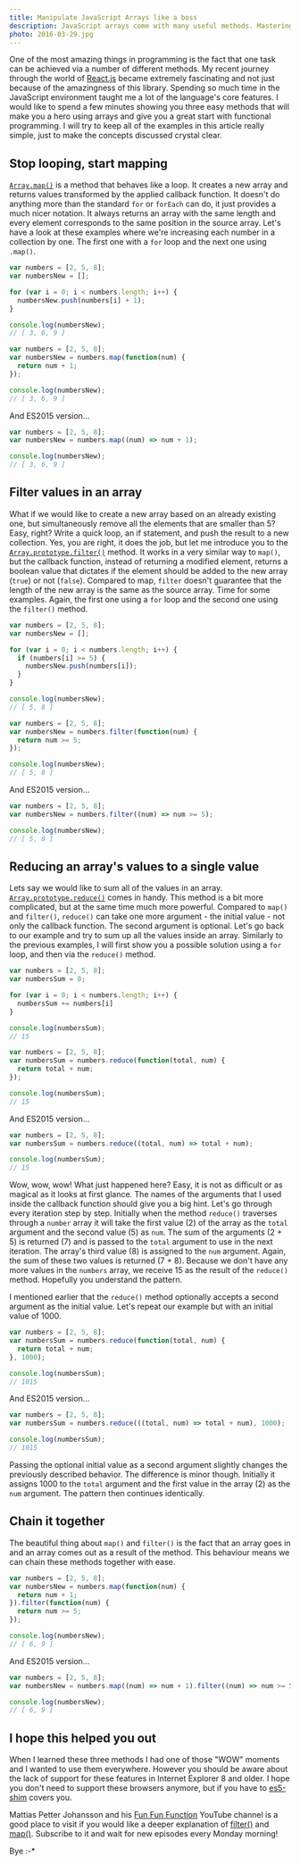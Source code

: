 ```yaml
---
title: Manipulate JavaScript Arrays like a boss
description: JavaScript arrays come with many useful methods. Mastering them can make you a much more efficient programmer. Let's have a look at a few of them.
photo: 2016-03-29.jpg
---
```


One of the most amazing things in programming is the fact that one task can be achieved via a number of different methods. My recent journey through the world of [React.js](https://facebook.github.io/react/) became extremely fascinating and not just because of the amazingness of this library. Spending so much time in the JavaScript environment taught me a lot of the language's core features. I would like to spend a few minutes showing you three easy methods that will make you a hero using arrays and give you a great start with functional programming. I will try to keep all of the examples in this article really simple, just to make the concepts discussed crystal clear.

## Stop looping, start mapping

[`Array.map()`](https://developer.mozilla.org/en-US/docs/Web/JavaScript/Reference/Global_Objects/Array/map) is a method that behaves like a loop. It creates a new array and returns values transformed by the applied callback function. It doesn't do anything more than the standard `for` or `forEach` can do, it just provides a much nicer notation. It always returns an array with the same length and every element corresponds to the same position in the source array. Let's have a look at these examples where we're increasing each number in a collection by one. The first one with a `for` loop and the next one using `.map()`.

```js
var numbers = [2, 5, 8];
var numbersNew = [];

for (var i = 0; i < numbers.length; i++) {
  numbersNew.push(numbers[i] + 1);
}

console.log(numbersNew);
// [ 3, 6, 9 ]
```

```js
var numbers = [2, 5, 8];
var numbersNew = numbers.map(function(num) {
  return num + 1;
});

console.log(numbersNew);
// [ 3, 6, 9 ]
```

And ES2015 version...

```js
var numbers = [2, 5, 8];
var numbersNew = numbers.map((num) => num + 1);

console.log(numbersNew);
// [ 3, 6, 9 ]
```

## Filter values in an array

What if we would like to create a new array based on an already existing one, but simultaneously remove all the elements that are smaller than 5? Easy, right? Write a quick loop, an if statement, and push the result to a new collection. Yes, you are right, it does the job, but let me introduce you to the [`Array.prototype.filter()`](https://developer.mozilla.org/en-US/docs/Web/JavaScript/Reference/Global_Objects/Array/filter) method. It works in a very similar way to `map()`, but the callback function, instead of returning a modified element, returns a boolean value that dictates if the element should be added to the new array (`true`) or not (`false`). Compared to map, `filter` doesn't guarantee that the length of the new array is the same as the source array. Time for some examples. Again, the first one using a `for` loop and the second one using the `filter()` method.

```js
var numbers = [2, 5, 8];
var numbersNew = [];

for (var i = 0; i < numbers.length; i++) {
  if (numbers[i] >= 5) {
    numbersNew.push(numbers[i]);
  }
}

console.log(numbersNew);
// [ 5, 8 ]
```

```js
var numbers = [2, 5, 8];
var numbersNew = numbers.filter(function(num) {
  return num >= 5;
});

console.log(numbersNew);
// [ 5, 8 ]
```

And ES2015 version...

```js
var numbers = [2, 5, 8];
var numbersNew = numbers.filter((num) => num >= 5);

console.log(numbersNew);
// [ 5, 8 ]
```

## Reducing an array's values to a single value

Lets say we would like to sum all of the values in an array. [`Array.prototype.reduce()`](https://developer.mozilla.org/en-US/docs/Web/JavaScript/Reference/Global_Objects/Array/reduce) comes in handy. This method is a bit more complicated, but at the same time much more powerful. Compared to `map()` and `filter()`, `reduce()` can take one more argument - the initial value - not only the callback function. The second argument is optional. Let's go back to our example and try to sum up all the values inside an array. Similarly to the previous examples, I will first show you a possible solution using a `for` loop, and then via the `reduce()` method.

```js
var numbers = [2, 5, 8];
var numbersSum = 0;

for (var i = 0; i < numbers.length; i++) {
  numbersSum += numbers[i]
}

console.log(numbersSum);
// 15
```

```js
var numbers = [2, 5, 8];
var numbersSum = numbers.reduce(function(total, num) {
  return total + num;
});

console.log(numbersSum);
// 15
```

And ES2015 version...

```js
var numbers = [2, 5, 8];
var numbersSum = numbers.reduce((total, num) => total + num);

console.log(numbersSum);
// 15
```

Wow, wow, wow! What just happened here? Easy, it is not as difficult or as magical as it looks at first glance. The names of the arguments that I used inside the callback function should give you a big hint. Let's go through every iteration step by step. Initially when the method `reduce()` traverses through a `number` array it will take the first value (2) of the array as the `total` argument and the second value (5) as `num`. The sum of the arguments (2 + 5) is returned (7) and is passed to the `total` argument to use in the next iteration. The array's third value (8) is assigned to the `num` argument. Again, the sum of these two values is returned (7 + 8). Because we don't have any more values in the `numbers` array, we receive 15 as the result of the `reduce()` method. Hopefully you understand the pattern.

I mentioned earlier that the `reduce()` method optionally accepts a second argument as the initial value. Let's repeat our example but with an initial value of 1000.

```js
var numbers = [2, 5, 8];
var numbersSum = numbers.reduce(function(total, num) {
  return total + num;
}, 1000);

console.log(numbersSum);
// 1015
```

And ES2015 version...

```js
var numbers = [2, 5, 8];
var numbersSum = numbers.reduce(((total, num) => total + num), 1000);

console.log(numbersSum);
// 1015
```

Passing the optional initial value as a second argument slightly changes the previously described behavior. The difference is minor though. Initially it assigns 1000 to the `total` argument and the first value in the array (2) as the `num` argument. The pattern then continues identically.

## Chain it together

The beautiful thing about `map()` and `filter()` is the fact that an array goes in and an array comes out as a result of the method. This behaviour means we can chain these methods together with ease.

```js
var numbers = [2, 5, 8];
var numbersNew = numbers.map(function(num) {
  return num + 1;
}).filter(function(num) {
  return num >= 5;
});

console.log(numbersNew);
// [ 6, 9 ]
```

And ES2015 version...

```js
var numbers = [2, 5, 8];
var numbersNew = numbers.map((num) => num + 1).filter((num) => num >= 5);

console.log(numbersNew);
// [ 6, 9 ]
```

## I hope this helped you out

When I learned these three methods I had one of those "WOW" moments and I wanted to use them everywhere. However you should be aware about the lack of support for these features in Internet Explorer 8 and older. I hope you don't need to support these browsers anymore, but if you have to [es5-shim](https://github.com/kriskowal/es5-shim/) covers you.

Mattias Petter Johansson and his [Fun Fun Function](https://www.youtube.com/channel/UCO1cgjhGzsSYb1rsB4bFe4Q/feed) YouTube channel is a good place to visit if you would like a deeper explanation of [filter()](https://youtu.be/BMUiFMZr7vk) and [map()](https://youtu.be/bCqtb-Z5YGQ). Subscribe to it and wait for new episodes every Monday morning!

Bye :-*
